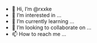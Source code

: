 - 👋 Hi, I’m @rxxke
- 👀 I’m interested in ...
- 🌱 I’m currently learning ...
- 💞️ I’m looking to collaborate on ...
- 📫 How to reach me ...

<!---
rxxke/rxxke is a ✨ special ✨ repository because its `README.md` (this file) appears on your GitHub profile.
You can click the Preview link to take a look at your changes.
--->
